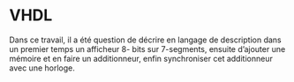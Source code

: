 # VHDL
Dans ce travail, il a été question de décrire en langage de description dans un premier temps un afficheur 8-
bits sur 7-segments, ensuite d’ajouter une mémoire et en faire un additionneur, enfin synchroniser cet 
additionneur avec une horloge.
